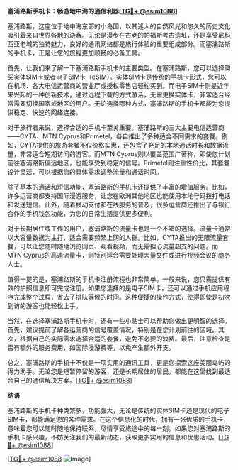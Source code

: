 **塞浦路斯手机卡：畅游地中海的通信利器[[TG💪+ @esim1088](https://t.me/s/esim1088)]**

塞浦路斯，这座位于地中海东部的小岛国，以其迷人的自然风光和悠久的历史文化吸引着来自世界各地的游客。无论是漫步在古老的帕福斯考古遗址，还是享受尼科西亚老城的独特魅力，良好的通讯网络都是旅行体验的重要组成部分。而塞浦路斯的手机卡，正是让您的旅程更加顺畅的必备工具。

首先，让我们来了解一下塞浦路斯手机卡的主要类型。在塞浦路斯，您可以选择购买实体SIM卡或者电子SIM卡（eSIM）。实体SIM卡是传统的手机卡形式，您可以在机场、各大电信运营商的营业厅或授权零售店轻松买到。而电子SIM卡则是近年来兴起的一种创新技术，通过远程下载的方式激活，无需更换实体卡，非常适合经常需要切换国家或地区的用户。无论选择哪种方式，塞浦路斯的手机卡都能为您提供稳定、快速的网络连接。

对于旅行者来说，选择合适的手机卡至关重要。塞浦路斯的三大主要电信运营商——CYTA、MTN Cyprus和Primetel，各自推出了多种适合不同需求的套餐。例如，CYTA提供的旅游套餐不仅价格实惠，还包含了充足的本地通话时长和数据流量，非常适合短期访问的游客。而MTN Cyprus则以覆盖范围广著称，即使您计划前往塞浦路斯偏远地区，也能享受到稳定的信号。Primetel则注重性价比，其套餐设计灵活，可以根据您的具体需求调整流量和通话时间。

除了基本的通话和短信功能，塞浦路斯的手机卡还提供了丰富的增值服务。比如，许多运营商都支持国际漫游服务，让您在欧洲其他地区也能使用本地号码拨打电话和发送短信。此外，随着移动支付和在线服务的普及，很多运营商还推出了与银行合作的手机钱包功能，为您的日常生活提供更多便利。

对于长期居住或工作的用户，塞浦路斯的流量卡也是一个不错的选择。流量卡通常以大容量数据为主打，适合需要频繁上网的人群。比如，CYTA推出的无限流量套餐，可以让您随时随地浏览网页、观看视频，而无需担心流量超支的问题。而MTN Cyprus的高速流量卡，则特别适合需要处理大量文件或进行视频会议的商务人士。

值得一提的是，塞浦路斯的手机卡注册流程也非常简单。一般来说，您只需提供有效的护照信息即可完成注册。如果您选择的是电子SIM卡，还可以通过手机应用程序完成整个过程，省去了排队等候的时间。这种便捷的操作方式，使得即使是初次到访的游客也能轻松上手。

当然，在选择塞浦路斯手机卡时，还有一些小贴士可以帮助您做出更明智的选择。首先，建议提前了解各运营商的信号覆盖情况，特别是在您计划前往的区域。其次，根据自己的实际需求选择合适的套餐，避免不必要的浪费。最后，注意检查是否有额外的服务费用，如国际漫游费等，以免产生额外开支。

总之，塞浦路斯的手机卡不仅是一项实用的通讯工具，更是您探索这座美丽岛屿的得力助手。无论您是短暂停留的游客，还是长期居住的居民，都能在这里找到最适合自己的通信解决方案。[[TG💪+ @esim1088](https://t.me/s/esim1088)]

**结语**

塞浦路斯的手机卡种类繁多，功能强大，无论是传统的实体SIM卡还是现代的电子SIM卡，都能满足您的各种需求。在这个信息化的时代，拥有一张优质的手机卡，意味着您可以随时随地保持联系，尽情享受旅途中的每一刻。如果您对塞浦路斯的手机卡感兴趣，不妨关注我们的最新动态，获取更多实用的信息和优惠活动。[[TG💪+ @esim1088](https://t.me/s/esim1088)] 

[[TG💪+ @esim1088](https://t.me/s/esim1088) ![Image](https://i.postimg.cc/4NQfJmqS/Snipaste-2025-05-13-00-14-12.png)]